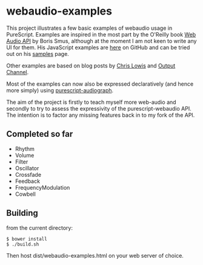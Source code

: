 webaudio-examples
=================

This project illustrates a few basic examples of webaudio usage in PureScript.  Examples are inspired in the most part by the O'Reilly book [Web Audio API](http://chimera.labs.oreilly.com/books/1234000001552/) by Boris Smus, although at the moment I am not keen to write any UI for them.  His JavaScript examples are [here](https://github.com/borismus/webaudioapi.com) on GitHub and can be tried out on his [samples](http://webaudioapi.com/samples/) page.

Other examples are based on blog posts by [Chris Lowis](http://blog.chrislowis.co.uk/) and [Output Channel](http://outputchannel.com/).

Most of the examples can now also be expressed declaratively (and hence more simply) using [purescript-audiograph](https://github.com/newlandsvalley/purescript-audiograph).

The aim of the project is firstly to teach myself more web-audio and secondly to try to assess the expressivity of the purescript-webaudio API. The intention is to factor any missing features back in to my fork of the API.

Completed so far
----------------

* Rhythm
* Volume
* Filter
* Oscillator
* Crossfade
* Feedback
* FrequencyModulation
* Cowbell

Building
--------

from the current directory:

    $ bower install
    $ ./build.sh

Then host dist/webaudio-examples.html on your web server of choice.
